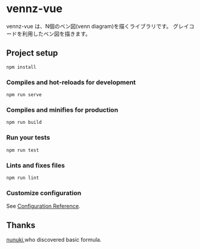 # vennz-vue

vennz-vue は、N個のベン図(venn diagram)を描くライブラリです。
グレイコードを利用したベン図を描きます。

## Project setup
```
npm install
```

### Compiles and hot-reloads for development
```
npm run serve
```

### Compiles and minifies for production
```
npm run build
```

### Run your tests
```
npm run test
```

### Lints and fixes files
```
npm run lint
```

### Customize configuration
See [Configuration Reference](https://cli.vuejs.org/config/).

## Thanks
[nunuki](https://github.com/nunukim),who discovered basic formula.
